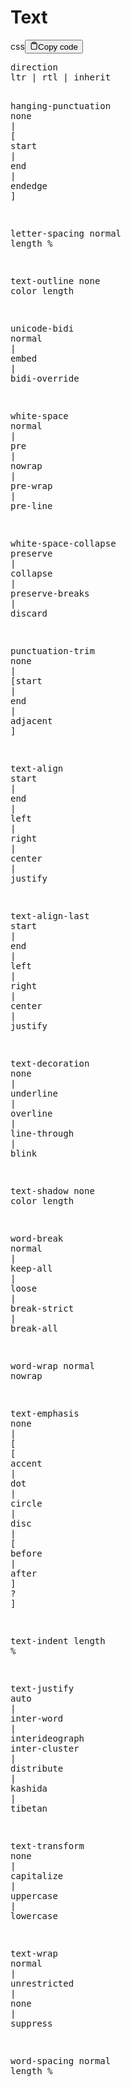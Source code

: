 <h1>Text</h1>
<div class="code-element"><div class="lang-line"><text>css</text><button class="copy-button" id="code588b" onclick="copyCode(code588, code588b)"><svg stroke="currentColor" fill="none" stroke-width="2" viewBox="0 0 24 24" stroke-linecap="round" stroke-linejoin="round" class="h-4 w-4" height="1em" width="1em" xmlns="http://www.w3.org/2000/svg"><path d="M16 4h2a2 2 0 0 1 2 2v14a2 2 0 0 1-2 2H6a2 2 0 0 1-2-2V6a2 2 0 0 1 2-2h2"></path><rect x="8" y="2" width="8" height="4" rx="1" ry="1"></rect></svg><text>Copy code</text></button></div><div class="code" id="code588"><div class="highlight"><pre><span></span><span class="nt">direction</span>
<span class="nt">ltr</span><span class="w"> </span><span class="o">|</span><span class="w"> </span><span class="nt">rtl</span><span class="w"> </span><span class="o">|</span><span class="w"> </span><span class="nt">inherit</span>

<span class="nt">hanging-punctuation</span>
<span class="nt">none</span><span class="w"> </span><span class="o">|</span><span class="w"> </span><span class="o">[</span><span class="w"> </span><span class="nt">start</span><span class="w"> </span><span class="o">|</span><span class="w"> </span><span class="nt">end</span><span class="w"> </span><span class="o">|</span><span class="w"> </span><span class="nt">endedge</span><span class="w"> </span><span class="o">]</span>

<span class="nt">letter-spacing</span>
<span class="nt">normal</span>
<span class="nt">length</span>
<span class="o">%</span>

<span class="nt">text-outline</span>
<span class="nt">none</span>
<span class="nt">color</span>
<span class="nt">length</span>

<span class="nt">unicode-bidi</span>
<span class="nt">normal</span><span class="w"> </span><span class="o">|</span><span class="w"> </span><span class="nt">embed</span><span class="w"> </span><span class="o">|</span><span class="w"> </span><span class="nt">bidi-override</span>

<span class="nt">white-space</span>
<span class="nt">normal</span><span class="w"> </span><span class="o">|</span><span class="w"> </span><span class="nt">pre</span><span class="w"> </span><span class="o">|</span><span class="w"> </span><span class="nt">nowrap</span><span class="w"> </span><span class="o">|</span><span class="w"> </span><span class="nt">pre-wrap</span><span class="w"> </span><span class="o">|</span><span class="w"> </span><span class="nt">pre-line</span>

<span class="nt">white-space-collapse</span>
<span class="nt">preserve</span><span class="w"> </span><span class="o">|</span><span class="w"> </span><span class="nt">collapse</span><span class="w"> </span><span class="o">|</span><span class="w"> </span><span class="nt">preserve-breaks</span><span class="w"> </span><span class="o">|</span><span class="w"> </span><span class="nt">discard</span>

<span class="nt">punctuation-trim</span>
<span class="nt">none</span><span class="w"> </span><span class="o">|</span><span class="w"> </span><span class="o">[</span><span class="nt">start</span><span class="w"> </span><span class="o">|</span><span class="w"> </span><span class="nt">end</span><span class="w"> </span><span class="o">|</span><span class="w"> </span><span class="nt">adjacent</span><span class="w"> </span><span class="o">]</span>

<span class="nt">text-align</span>
<span class="nt">start</span><span class="w"> </span><span class="o">|</span><span class="w"> </span><span class="nt">end</span><span class="w"> </span><span class="o">|</span><span class="w"> </span><span class="nt">left</span><span class="w"> </span><span class="o">|</span><span class="w"> </span><span class="nt">right</span><span class="w"> </span><span class="o">|</span><span class="w"> </span><span class="nt">center</span><span class="w"> </span><span class="o">|</span><span class="w"> </span><span class="nt">justify</span>

<span class="nt">text-align-last</span>
<span class="nt">start</span><span class="w"> </span><span class="o">|</span><span class="w"> </span><span class="nt">end</span><span class="w"> </span><span class="o">|</span><span class="w"> </span><span class="nt">left</span><span class="w"> </span><span class="o">|</span><span class="w"> </span><span class="nt">right</span><span class="w"> </span><span class="o">|</span><span class="w"> </span><span class="nt">center</span><span class="w"> </span><span class="o">|</span><span class="w"> </span><span class="nt">justify</span>

<span class="nt">text-decoration</span>
<span class="nt">none</span><span class="w"> </span><span class="o">|</span><span class="w"> </span><span class="nt">underline</span><span class="w"> </span><span class="o">|</span><span class="w"> </span><span class="nt">overline</span><span class="w"> </span><span class="o">|</span><span class="w"> </span><span class="nt">line-through</span><span class="w"> </span><span class="o">|</span><span class="w"> </span><span class="nt">blink</span>

<span class="nt">text-shadow</span>
<span class="nt">none</span>
<span class="nt">color</span>
<span class="nt">length</span>

<span class="nt">word-break</span>
<span class="nt">normal</span><span class="w"> </span><span class="o">|</span><span class="w"> </span><span class="nt">keep-all</span><span class="w"> </span><span class="o">|</span><span class="w"> </span><span class="nt">loose</span><span class="w"> </span><span class="o">|</span><span class="w"> </span><span class="nt">break-strict</span><span class="w"> </span><span class="o">|</span><span class="w"> </span><span class="nt">break-all</span>

<span class="nt">word-wrap</span>
<span class="nt">normal</span>
<span class="nt">nowrap</span>

<span class="nt">text-emphasis</span>
<span class="nt">none</span><span class="w"> </span><span class="o">|</span><span class="w"> </span><span class="o">[</span><span class="w"> </span><span class="o">[</span><span class="w"> </span><span class="nt">accent</span><span class="w"> </span><span class="o">|</span><span class="w"> </span><span class="nt">dot</span><span class="w"> </span><span class="o">|</span><span class="w"> </span><span class="nt">circle</span><span class="w"> </span><span class="o">|</span><span class="w"> </span><span class="nt">disc</span><span class="w"> </span><span class="o">|</span><span class="w"> </span><span class="o">[</span><span class="w"> </span><span class="nt">before</span><span class="w"> </span><span class="o">|</span><span class="w"> </span><span class="nt">after</span><span class="w"> </span><span class="o">]</span><span class="w"> </span><span class="o">?</span><span class="w"> </span><span class="o">]</span>

<span class="nt">text-indent</span>
<span class="nt">length</span>
<span class="o">%</span>

<span class="nt">text-justify</span>
<span class="nt">auto</span><span class="w"> </span><span class="o">|</span><span class="w"> </span><span class="nt">inter-word</span><span class="w"> </span><span class="o">|</span><span class="w"> </span><span class="nt">interideograph</span>
<span class="nt">inter-cluster</span><span class="w"> </span><span class="o">|</span><span class="w"> </span><span class="nt">distribute</span><span class="w"> </span><span class="o">|</span><span class="w"> </span><span class="nt">kashida</span><span class="w"> </span><span class="o">|</span><span class="w"> </span><span class="nt">tibetan</span>

<span class="nt">text-transform</span>
<span class="nt">none</span><span class="w"> </span><span class="o">|</span><span class="w"> </span><span class="nt">capitalize</span><span class="w"> </span><span class="o">|</span><span class="w"> </span><span class="nt">uppercase</span><span class="w"> </span><span class="o">|</span><span class="w"> </span><span class="nt">lowercase</span>

<span class="nt">text-wrap</span>
<span class="nt">normal</span><span class="w"> </span><span class="o">|</span><span class="w"> </span><span class="nt">unrestricted</span><span class="w"> </span><span class="o">|</span><span class="w"> </span><span class="nt">none</span><span class="w"> </span><span class="o">|</span><span class="w"> </span><span class="nt">suppress</span>

<span class="nt">word-spacing</span>
<span class="nt">normal</span>
<span class="nt">length</span>
<span class="o">%</span>
</pre></div></div></div>